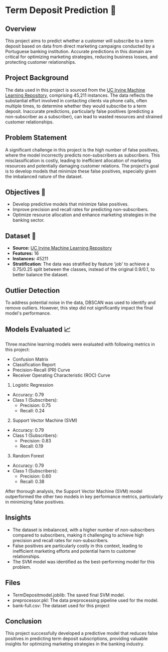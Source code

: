 # Term Deposit Prediction :bank:

## Overview 
This project aims to predict whether a customer will subscribe to a term deposit based on data from direct marketing campaigns conducted by a Portuguese banking institution. Accurate predictions in this domain are critical for optimizing marketing strategies, reducing business losses, and protecting customer relationships.

## Project Background
The data used in this project is sourced from the [UC Irvine Machine Learning Repository](https://archive.ics.uci.edu/dataset/222/bank+marketing), comprising 45,211 instances. The data reflects the substantial effort involved in contacting clients via phone calls, often multiple times, to determine whether they would subscribe to a term deposit. Inaccurate predictions, particularly false positives (predicting a non-subscriber as a subscriber), can lead to wasted resources and strained customer relationships.

## Problem Statement
A significant challenge in this project is the high number of false positives, where the model incorrectly predicts non-subscribers as subscribers. This misclassification is costly, leading to inefficient allocation of marketing resources and potentially damaging customer relations. The project's goal is to develop models that minimize these false positives, especially given the imbalanced nature of the dataset.

## Objectives :dart:
- Develop predictive models that minimize false positives.
- Improve precision and recall rates for predicting non-subscribers.
- Optimize resource allocation and enhance marketing strategies in the banking sector.

## Dataset :book:
- **Source:** [UC Irvine Machine Learning Repository](https://archive.ics.uci.edu/dataset/222/bank+marketing)
- **Features:** 16
- **Instances:** 45211
- **Stratification**: The data was stratified by feature 'job' to achieve a 0.75/0.25 split between the classes, instead of the original 0.9/0.1, to better balance the dataset.

## Outlier Detection
To address potential noise in the data, DBSCAN was used to identify and remove outliers. However, this step did not significantly impact the final model's performance.

## Models Evaluated :chart_with_upwards_trend:
Three machine learning models were evaluated with following metrics in this project:
- Confusion Matrix
- Classification Report
- Precision-Recall (PR) Curve
- Receiver Operating Characteristic (ROC) Curve

1. Logistic Regression
- Accuracy: 0.79
- Class 1 (Subscribers):
  - Precision: 0.75
  - Recall: 0.24
2. Support Vector Machine (SVM)
- Accuracy: 0.79
- Class 1 (Subscribers):
  - Precision: 0.83
  - Recall: 0.19
3. Random Forest
- Accuracy: 0.79
- Class 1 (Subscribers):
  - Precision: 0.60
  - Recall: 0.38

After thorough analysis, the Support Vector Machine (SVM) model outperformed the other two models in key performance metrics, particularly in minimizing false positives.

## Insights
- The dataset is imbalanced, with a higher number of non-subscribers compared to subscribers, making it challenging to achieve high precision and recall rates for non-subscribers.
- False positives are particularly costly in this context, leading to inefficient marketing efforts and potential harm to customer relationships.
- The SVM model was identified as the best-performing model for this problem.

## Files
- TermDepositmodel.joblib: The saved final SVM model.
- preprocessor.pkl: The data preprocessing pipeline used for the model.
- bank-full.csv: The dataset used for this project

## Conclusion
This project successfully developed a predictive model that reduces false positives in predicting term deposit subscriptions, providing valuable insights for optimizing marketing strategies in the banking industry.
